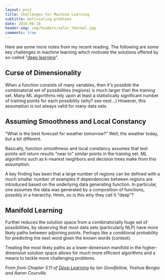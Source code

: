 ```yaml
---
layout: post
title: Challenges for Machine Learning 
subtitle: motiviating problems
date: 2016-08-10
header-img: img/headers/solar_thermal.jpg
comments: true
---
```


Here are some more notes from my recent reading. The following are some key challenges in machine learning which motivate the solutions offered by so-called "[deep learning](https://en.wikipedia.org/wiki/Deep_learning)".

## Curse of Dimensionality 
When a function consists of many variables, then it's possible the combinatorial set of  possibilities (regions) is much larger than the training set.  Many ML algorithms rely upon at least a statistically significant number of training points for each possibility (why?  see next...)  However, this assumption is not always valid for many data sets.

## Assuming Smoothness and Local Constancy
"What is the best forecast for weather tomorrow?"  Well, the weather today, but a bit different. 

Basically, function smoothness and local constancy assumes that test points will return results "near to" similar points in the training set.   ML algorithms such as k-nearest neighbors and decision trees make from this assumption.  

A key finding has been that a large number of regions can be defined with a much smaller number of examples if dependencies between regions are introduced based on the underlying data generating function.  In particular, one assumes the data was generated by a composition of functions, possibly in a hierarchy.   Hmm, so is this why they call it "deep"?

## Manifold Learning 
Further reduces the solution space from a combinatorially huge set of possibilities, by observing that most data sets (particularly NLP) have more likely paths between adjoining points.    Perhaps like a conditional probability for predicting the next word given the known words (context).

Treating the most likely paths as a lower-dimension manifold in the higher-dimension solution space allows for much more efficient algorithms and a means to tackle more challenging problems.

<cite>From from Chapter 5.11 of [Deep Learning](http://www.deeplearningbook.org/) by Ian Goodfellow, Yoshua Bengio and Aaron Courville.</cite>
